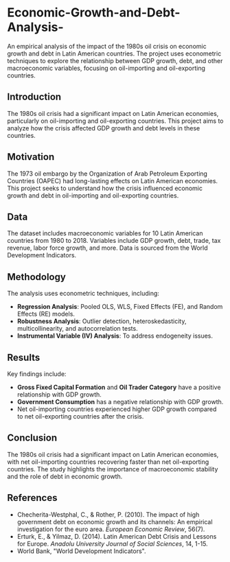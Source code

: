 # Economic-Growth-and-Debt-Analysis-
An empirical analysis of the impact of the 1980s oil crisis on economic growth and debt in Latin American countries. The project uses econometric techniques to explore the relationship between GDP growth, debt, and other macroeconomic variables, focusing on oil-importing and oil-exporting countries.

## Introduction
The 1980s oil crisis had a significant impact on Latin American economies, particularly on oil-importing and oil-exporting countries. This project aims to analyze how the crisis affected GDP growth and debt levels in these countries.

## Motivation
The 1973 oil embargo by the Organization of Arab Petroleum Exporting Countries (OAPEC) had long-lasting effects on Latin American economies. This project seeks to understand how the crisis influenced economic growth and debt in oil-importing and oil-exporting countries.

## Data
The dataset includes macroeconomic variables for 10 Latin American countries from 1980 to 2018. Variables include GDP growth, debt, trade, tax revenue, labor force growth, and more. Data is sourced from the World Development Indicators.

## Methodology
The analysis uses econometric techniques, including:
- **Regression Analysis**: Pooled OLS, WLS, Fixed Effects (FE), and Random Effects (RE) models.
- **Robustness Analysis**: Outlier detection, heteroskedasticity, multicollinearity, and autocorrelation tests.
- **Instrumental Variable (IV) Analysis**: To address endogeneity issues.

## Results
Key findings include:
- **Gross Fixed Capital Formation** and **Oil Trader Category** have a positive relationship with GDP growth.
- **Government Consumption** has a negative relationship with GDP growth.
- Net oil-importing countries experienced higher GDP growth compared to net oil-exporting countries after the crisis.

## Conclusion
The 1980s oil crisis had a significant impact on Latin American economies, with net oil-importing countries recovering faster than net oil-exporting countries. The study highlights the importance of macroeconomic stability and the role of debt in economic growth.

## References
- Checherita-Westphal, C., & Rother, P. (2010). The impact of high government debt on economic growth and its channels: An empirical investigation for the euro area. *European Economic Review*, 56(7).
- Erturk, E., & Yilmaz, D. (2014). Latin American Debt Crisis and Lessons for Europe. *Anadolu University Journal of Social Sciences*, 14, 1-15.
- World Bank, "World Development Indicators".
